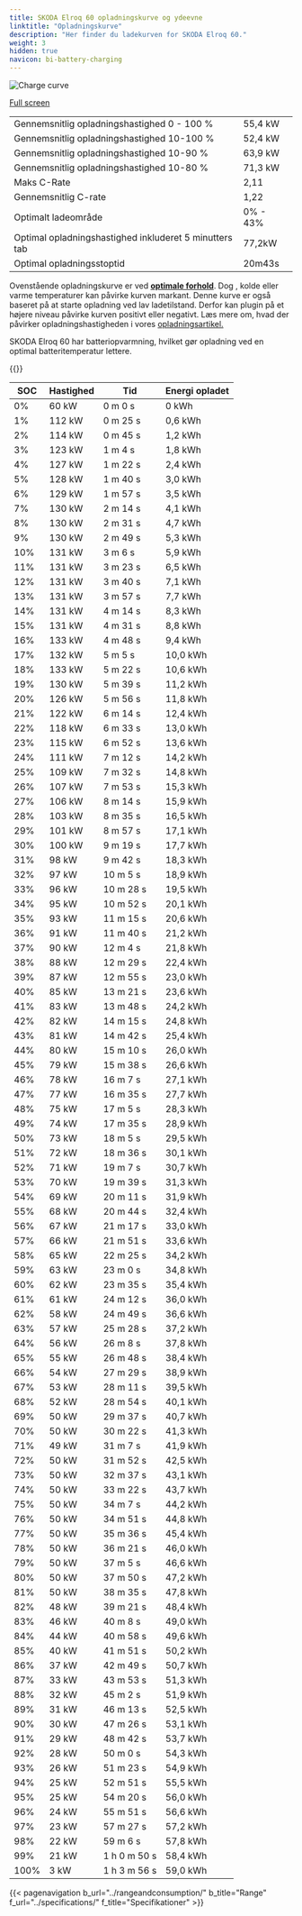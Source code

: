 ```yaml
---
title: SKODA Elroq 60 opladningskurve og ydeevne
linktitle: "Opladningskurve"
description: "Her finder du ladekurven for SKODA Elroq 60."
weight: 3
hidden: true
navicon: bi-battery-charging
---
```

<!-- markdownlint-disable MD033 -->
<img src="/images/models/skoda/elroq/elroq_60/chargingcurve.svg" alt="Charge curve" class="img-fluid">

[Full screen](/images/models/skoda/elroq/elroq_60/chargingcurve.svg)


<table class="table table-striped border">
<tbody>
<tr>
<td>Gennemsnitlig opladningshastighed 0 - 100 %</td><td>55,4 kW</td>
</tr>
<tr>
<td>Gennemsnitlig opladningshastighed 10-100 %</td><td>52,4 kW</td>
</tr>
<tr>
<td>Gennemsnitlig opladningshastighed 10-90 %</td><td>63,9 kW</td>
</tr>
<tr>
<td>Gennemsnitlig opladningshastighed 10-80 %</td><td>71,3 kW</td>
</tr>
<tr>
<td>Maks C-Rate</td><td>2,11</td>
</tr>
<tr>
<td>Gennemsnitlig C-rate</td><td>1,22</td>
</tr>
<tr>
<td>Optimalt ladeområde</td><td>0% - 43%</td>
</tr>
<tr>
<td>Optimal opladningshastighed inkluderet 5 minutters tab</td><td>77,2kW</td>
</tr>
<tr>
<td>Optimal opladningsstoptid</td><td>20m43s</td>
</tr>
</tbody>
</table>


Ovenstående opladningskurve er ved **[optimale forhold](../../../../../technology/battery/charging/#temperatur)**. Dog , kolde eller varme temperaturer kan påvirke kurven markant. Denne kurve er også baseret på at starte opladning ved lav ladetilstand. Derfor kan plugin på et højere niveau påvirke kurven positivt eller negativt. Læs mere om, hvad der påvirker opladningshastigheden i vores [opladningsartikel.](../../../../../technology/battery/charging/)


SKODA Elroq 60 har batteriopvarmning, hvilket gør opladning ved en optimal batteritemperatur lettere.


{{<evkxdisplayaddarticle />}}
<table class="table table-striped border">
<thead>
<tr><th>SOC</th><th>Hastighed</th><th>Tid</th><th>Energi opladet</th></tr>
</thead>
<tbody>
<tr>
<td>0%</td><td>60 kW</td><td> 0 m 0 s </td><td>0 kWh </td>
</tr>
<tr>
<td>1%</td><td>112 kW</td><td> 0 m 25 s </td><td>0,6 kWh </td>
</tr>
<tr>
<td>2%</td><td>114 kW</td><td> 0 m 45 s </td><td>1,2 kWh </td>
</tr>
<tr>
<td>3%</td><td>123 kW</td><td> 1 m 4 s </td><td>1,8 kWh </td>
</tr>
<tr>
<td>4%</td><td>127 kW</td><td> 1 m 22 s </td><td>2,4 kWh </td>
</tr>
<tr>
<td>5%</td><td>128 kW</td><td> 1 m 40 s </td><td>3,0 kWh </td>
</tr>
<tr>
<td>6%</td><td>129 kW</td><td> 1 m 57 s </td><td>3,5 kWh </td>
</tr>
<tr>
<td>7%</td><td>130 kW</td><td> 2 m 14 s </td><td>4,1 kWh </td>
</tr>
<tr>
<td>8%</td><td>130 kW</td><td> 2 m 31 s </td><td>4,7 kWh </td>
</tr>
<tr>
<td>9%</td><td>130 kW</td><td> 2 m 49 s </td><td>5,3 kWh </td>
</tr>
<tr>
<td>10%</td><td>131 kW</td><td> 3 m 6 s </td><td>5,9 kWh </td>
</tr>
<tr>
<td>11%</td><td>131 kW</td><td> 3 m 23 s </td><td>6,5 kWh </td>
</tr>
<tr>
<td>12%</td><td>131 kW</td><td> 3 m 40 s </td><td>7,1 kWh </td>
</tr>
<tr>
<td>13%</td><td>131 kW</td><td> 3 m 57 s </td><td>7,7 kWh </td>
</tr>
<tr>
<td>14%</td><td>131 kW</td><td> 4 m 14 s </td><td>8,3 kWh </td>
</tr>
<tr>
<td>15%</td><td>131 kW</td><td> 4 m 31 s </td><td>8,8 kWh </td>
</tr>
<tr>
<td>16%</td><td>133 kW</td><td> 4 m 48 s </td><td>9,4 kWh </td>
</tr>
<tr>
<td>17%</td><td>132 kW</td><td> 5 m 5 s </td><td>10,0 kWh </td>
</tr>
<tr>
<td>18%</td><td>133 kW</td><td> 5 m 22 s </td><td>10,6 kWh </td>
</tr>
<tr>
<td>19%</td><td>130 kW</td><td> 5 m 39 s </td><td>11,2 kWh </td>
</tr>
<tr>
<td>20%</td><td>126 kW</td><td> 5 m 56 s </td><td>11,8 kWh </td>
</tr>
<tr>
<td>21%</td><td>122 kW</td><td> 6 m 14 s </td><td>12,4 kWh </td>
</tr>
<tr>
<td>22%</td><td>118 kW</td><td> 6 m 33 s </td><td>13,0 kWh </td>
</tr>
<tr>
<td>23%</td><td>115 kW</td><td> 6 m 52 s </td><td>13,6 kWh </td>
</tr>
<tr>
<td>24%</td><td>111 kW</td><td> 7 m 12 s </td><td>14,2 kWh </td>
</tr>
<tr>
<td>25%</td><td>109 kW</td><td> 7 m 32 s </td><td>14,8 kWh </td>
</tr>
<tr>
<td>26%</td><td>107 kW</td><td> 7 m 53 s </td><td>15,3 kWh </td>
</tr>
<tr>
<td>27%</td><td>106 kW</td><td> 8 m 14 s </td><td>15,9 kWh </td>
</tr>
<tr>
<td>28%</td><td>103 kW</td><td> 8 m 35 s </td><td>16,5 kWh </td>
</tr>
<tr>
<td>29%</td><td>101 kW</td><td> 8 m 57 s </td><td>17,1 kWh </td>
</tr>
<tr>
<td>30%</td><td>100 kW</td><td> 9 m 19 s </td><td>17,7 kWh </td>
</tr>
<tr>
<td>31%</td><td>98 kW</td><td> 9 m 42 s </td><td>18,3 kWh </td>
</tr>
<tr>
<td>32%</td><td>97 kW</td><td> 10 m 5 s </td><td>18,9 kWh </td>
</tr>
<tr>
<td>33%</td><td>96 kW</td><td> 10 m 28 s </td><td>19,5 kWh </td>
</tr>
<tr>
<td>34%</td><td>95 kW</td><td> 10 m 52 s </td><td>20,1 kWh </td>
</tr>
<tr>
<td>35%</td><td>93 kW</td><td> 11 m 15 s </td><td>20,6 kWh </td>
</tr>
<tr>
<td>36%</td><td>91 kW</td><td> 11 m 40 s </td><td>21,2 kWh </td>
</tr>
<tr>
<td>37%</td><td>90 kW</td><td> 12 m 4 s </td><td>21,8 kWh </td>
</tr>
<tr>
<td>38%</td><td>88 kW</td><td> 12 m 29 s </td><td>22,4 kWh </td>
</tr>
<tr>
<td>39%</td><td>87 kW</td><td> 12 m 55 s </td><td>23,0 kWh </td>
</tr>
<tr>
<td>40%</td><td>85 kW</td><td> 13 m 21 s </td><td>23,6 kWh </td>
</tr>
<tr>
<td>41%</td><td>83 kW</td><td> 13 m 48 s </td><td>24,2 kWh </td>
</tr>
<tr>
<td>42%</td><td>82 kW</td><td> 14 m 15 s </td><td>24,8 kWh </td>
</tr>
<tr>
<td>43%</td><td>81 kW</td><td> 14 m 42 s </td><td>25,4 kWh </td>
</tr>
<tr>
<td>44%</td><td>80 kW</td><td> 15 m 10 s </td><td>26,0 kWh </td>
</tr>
<tr>
<td>45%</td><td>79 kW</td><td> 15 m 38 s </td><td>26,6 kWh </td>
</tr>
<tr>
<td>46%</td><td>78 kW</td><td> 16 m 7 s </td><td>27,1 kWh </td>
</tr>
<tr>
<td>47%</td><td>77 kW</td><td> 16 m 35 s </td><td>27,7 kWh </td>
</tr>
<tr>
<td>48%</td><td>75 kW</td><td> 17 m 5 s </td><td>28,3 kWh </td>
</tr>
<tr>
<td>49%</td><td>74 kW</td><td> 17 m 35 s </td><td>28,9 kWh </td>
</tr>
<tr>
<td>50%</td><td>73 kW</td><td> 18 m 5 s </td><td>29,5 kWh </td>
</tr>
<tr>
<td>51%</td><td>72 kW</td><td> 18 m 36 s </td><td>30,1 kWh </td>
</tr>
<tr>
<td>52%</td><td>71 kW</td><td> 19 m 7 s </td><td>30,7 kWh </td>
</tr>
<tr>
<td>53%</td><td>70 kW</td><td> 19 m 39 s </td><td>31,3 kWh </td>
</tr>
<tr>
<td>54%</td><td>69 kW</td><td> 20 m 11 s </td><td>31,9 kWh </td>
</tr>
<tr>
<td>55%</td><td>68 kW</td><td> 20 m 44 s </td><td>32,4 kWh </td>
</tr>
<tr>
<td>56%</td><td>67 kW</td><td> 21 m 17 s </td><td>33,0 kWh </td>
</tr>
<tr>
<td>57%</td><td>66 kW</td><td> 21 m 51 s </td><td>33,6 kWh </td>
</tr>
<tr>
<td>58%</td><td>65 kW</td><td> 22 m 25 s </td><td>34,2 kWh </td>
</tr>
<tr>
<td>59%</td><td>63 kW</td><td> 23 m 0 s </td><td>34,8 kWh </td>
</tr>
<tr>
<td>60%</td><td>62 kW</td><td> 23 m 35 s </td><td>35,4 kWh </td>
</tr>
<tr>
<td>61%</td><td>61 kW</td><td> 24 m 12 s </td><td>36,0 kWh </td>
</tr>
<tr>
<td>62%</td><td>58 kW</td><td> 24 m 49 s </td><td>36,6 kWh </td>
</tr>
<tr>
<td>63%</td><td>57 kW</td><td> 25 m 28 s </td><td>37,2 kWh </td>
</tr>
<tr>
<td>64%</td><td>56 kW</td><td> 26 m 8 s </td><td>37,8 kWh </td>
</tr>
<tr>
<td>65%</td><td>55 kW</td><td> 26 m 48 s </td><td>38,4 kWh </td>
</tr>
<tr>
<td>66%</td><td>54 kW</td><td> 27 m 29 s </td><td>38,9 kWh </td>
</tr>
<tr>
<td>67%</td><td>53 kW</td><td> 28 m 11 s </td><td>39,5 kWh </td>
</tr>
<tr>
<td>68%</td><td>52 kW</td><td> 28 m 54 s </td><td>40,1 kWh </td>
</tr>
<tr>
<td>69%</td><td>50 kW</td><td> 29 m 37 s </td><td>40,7 kWh </td>
</tr>
<tr>
<td>70%</td><td>50 kW</td><td> 30 m 22 s </td><td>41,3 kWh </td>
</tr>
<tr>
<td>71%</td><td>49 kW</td><td> 31 m 7 s </td><td>41,9 kWh </td>
</tr>
<tr>
<td>72%</td><td>50 kW</td><td> 31 m 52 s </td><td>42,5 kWh </td>
</tr>
<tr>
<td>73%</td><td>50 kW</td><td> 32 m 37 s </td><td>43,1 kWh </td>
</tr>
<tr>
<td>74%</td><td>50 kW</td><td> 33 m 22 s </td><td>43,7 kWh </td>
</tr>
<tr>
<td>75%</td><td>50 kW</td><td> 34 m 7 s </td><td>44,2 kWh </td>
</tr>
<tr>
<td>76%</td><td>50 kW</td><td> 34 m 51 s </td><td>44,8 kWh </td>
</tr>
<tr>
<td>77%</td><td>50 kW</td><td> 35 m 36 s </td><td>45,4 kWh </td>
</tr>
<tr>
<td>78%</td><td>50 kW</td><td> 36 m 21 s </td><td>46,0 kWh </td>
</tr>
<tr>
<td>79%</td><td>50 kW</td><td> 37 m 5 s </td><td>46,6 kWh </td>
</tr>
<tr>
<td>80%</td><td>50 kW</td><td> 37 m 50 s </td><td>47,2 kWh </td>
</tr>
<tr>
<td>81%</td><td>50 kW</td><td> 38 m 35 s </td><td>47,8 kWh </td>
</tr>
<tr>
<td>82%</td><td>48 kW</td><td> 39 m 21 s </td><td>48,4 kWh </td>
</tr>
<tr>
<td>83%</td><td>46 kW</td><td> 40 m 8 s </td><td>49,0 kWh </td>
</tr>
<tr>
<td>84%</td><td>44 kW</td><td> 40 m 58 s </td><td>49,6 kWh </td>
</tr>
<tr>
<td>85%</td><td>40 kW</td><td> 41 m 51 s </td><td>50,2 kWh </td>
</tr>
<tr>
<td>86%</td><td>37 kW</td><td> 42 m 49 s </td><td>50,7 kWh </td>
</tr>
<tr>
<td>87%</td><td>33 kW</td><td> 43 m 53 s </td><td>51,3 kWh </td>
</tr>
<tr>
<td>88%</td><td>32 kW</td><td> 45 m 2 s </td><td>51,9 kWh </td>
</tr>
<tr>
<td>89%</td><td>31 kW</td><td> 46 m 13 s </td><td>52,5 kWh </td>
</tr>
<tr>
<td>90%</td><td>30 kW</td><td> 47 m 26 s </td><td>53,1 kWh </td>
</tr>
<tr>
<td>91%</td><td>29 kW</td><td> 48 m 42 s </td><td>53,7 kWh </td>
</tr>
<tr>
<td>92%</td><td>28 kW</td><td> 50 m 0 s </td><td>54,3 kWh </td>
</tr>
<tr>
<td>93%</td><td>26 kW</td><td> 51 m 23 s </td><td>54,9 kWh </td>
</tr>
<tr>
<td>94%</td><td>25 kW</td><td> 52 m 51 s </td><td>55,5 kWh </td>
</tr>
<tr>
<td>95%</td><td>25 kW</td><td> 54 m 20 s </td><td>56,0 kWh </td>
</tr>
<tr>
<td>96%</td><td>24 kW</td><td> 55 m 51 s </td><td>56,6 kWh </td>
</tr>
<tr>
<td>97%</td><td>23 kW</td><td> 57 m 27 s </td><td>57,2 kWh </td>
</tr>
<tr>
<td>98%</td><td>22 kW</td><td> 59 m 6 s </td><td>57,8 kWh </td>
</tr>
<tr>
<td>99%</td><td>21 kW</td><td>1 h 0 m 50 s </td><td>58,4 kWh </td>
</tr>
<tr>
<td>100%</td><td>3 kW</td><td>1 h 3 m 56 s </td><td>59,0 kWh </td>
</tr>
</tbody>
</table>


{{< pagenavigation b_url="../rangeandconsumption/" b_title="Range" f_url="../specifications/" f_title="Specifikationer" >}}
